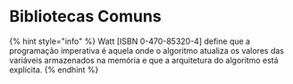 # Bibliotecas Comuns

{% hint style="info" %}
Watt \[ISBN 0-470-85320-4] define que a programação imperativa é aquela onde o algoritmo atualiza os valores das variáveis armazenados na memória e que a arquitetura do algoritmo está explícita.
{% endhint %}
